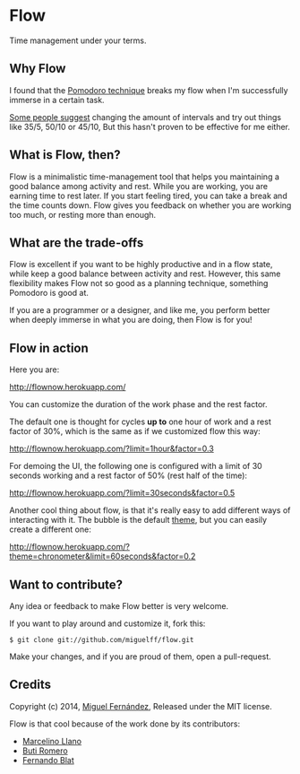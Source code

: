 Flow
=====

Time management under your terms.

Why Flow
--------

I found that the [Pomodoro technique](http://en.wikipedia.org/wiki/Pomodoro_Technique) breaks my flow when I'm successfully immerse in a certain task.

[Some people suggest](http://productivity.stackexchange.com/a/813) changing the amount of intervals and try out things like 35/5, 50/10 or 45/10, But this hasn't proven to be effective for me either.

What is Flow, then?
-------------------

Flow is a minimalistic time-management tool that helps you maintaining a good balance among activity and rest. While you are working, you are earning time to rest later. If you start feeling tired, you can take a break and the time counts down. Flow gives you feedback on whether you are working too much, or resting more than enough.

What are the trade-offs
-----------------------

Flow is excellent if you want to be highly productive and in a flow state, while keep a good balance between activity and rest. However, this same flexibility makes Flow not so good as a planning technique, something Pomodoro is good at.

If you are a programmer or a designer, and like me, you perform better when deeply immerse in what you are doing, then Flow is for you!

Flow in action
--------------

Here you are:

http://flownow.herokuapp.com/

You can customize the duration of the work phase and the rest factor.

The default one is thought for cycles **up to** one hour of work and a rest factor of 30%, which is the same as if we customized flow this way:

http://flownow.herokuapp.com/?limit=1hour&factor=0.3

For demoing the UI, the following one is configured with a limit of 30 seconds working and a rest factor of 50% (rest half of the time):

http://flownow.herokuapp.com/?limit=30seconds&factor=0.5

Another cool thing about flow, is that it's really easy to add different ways of interacting with it. The bubble is the default [theme](https://github.com/miguelff/flow/tree/master/app/themes),
but you can easily create a different one:

http://flownow.herokuapp.com/?theme=chronometer&limit=60seconds&factor=0.2


Want to contribute?
-------------------

Any idea or feedback to make Flow better is very welcome.

If you want to play around and customize it, fork this:

    $ git clone git://github.com/miguelff/flow.git

Make your changes, and if you are proud of them, open a pull-request.

Credits
-------

Copyright (c) 2014, [Miguel Fernández](https://github.com/miguelff), Released under the MIT license.

Flow is that cool because of the work done by its contributors:
* [Marcelino Llano](https://github.com/marcelinollano)
* [Buti Romero](https://github.com/nobuti)
* [Fernando Blat](https://github.com/ferblape)



